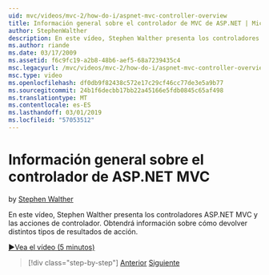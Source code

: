 ```yaml
---
uid: mvc/videos/mvc-2/how-do-i/aspnet-mvc-controller-overview
title: Información general sobre el controlador de MVC de ASP.NET | Microsoft Docs
author: StephenWalther
description: En este vídeo, Stephen Walther presenta los controladores ASP.NET MVC y las acciones de controlador. Obtendrá información sobre cómo devolver distintos tipos de resultados de acción.
ms.author: riande
ms.date: 03/17/2009
ms.assetid: f6c9fc19-a2b8-48b6-aef5-68a7239435c4
msc.legacyurl: /mvc/videos/mvc-2/how-do-i/aspnet-mvc-controller-overview
msc.type: video
ms.openlocfilehash: df0db9f82438c572e17c29cf46cc77de3e5a9b77
ms.sourcegitcommit: 24b1f6decbb17bb22a45166e5fdb0845c65af498
ms.translationtype: MT
ms.contentlocale: es-ES
ms.lasthandoff: 03/01/2019
ms.locfileid: "57053512"
---
```

<a name="aspnet-mvc-controller-overview"></a>Información general sobre el controlador de ASP.NET MVC
====================
by [Stephen Walther](https://github.com/StephenWalther)

En este vídeo, Stephen Walther presenta los controladores ASP.NET MVC y las acciones de controlador. Obtendrá información sobre cómo devolver distintos tipos de resultados de acción.

[&#9654;Vea el vídeo (5 minutos)](https://channel9.msdn.com/Blogs/ASP-NET-Site-Videos/aspnet-mvc-controller-overview)

> [!div class="step-by-step"]
> [Anterior](understanding-models-views-and-controllers.md)
> [Siguiente](understanding-controllers-controller-actions-and-action-results.md)
